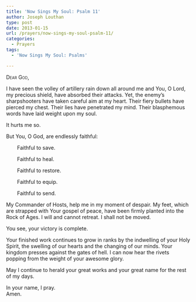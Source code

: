 ```yaml
---
title: 'Now Sings My Soul: Psalm 11'
author: Joseph Louthan
type: post
date: 2013-01-15
url: /prayers/now-sings-my-soul-psalm-11/
categories:
  - Prayers
tags:
  - 'Now Sings My Soul: Psalms'

---
```

<div style="font-variant: small-caps;">
  Dear God,
</div>

I have seen the volley of artillery rain down all around me and You, O Lord, my precious shield, have absorbed their attacks. Yet, the enemy’s sharpshooters have taken careful aim at my heart. Their fiery bullets have pierced my chest. Their lies have penetrated my mind. Their blasphemous words have laid weight upon my soul.

It hurts me so.

But You, O God, are endlessly faithful:
<p style="padding-left: 30px;">
  Faithful to save.  
</p>
<p style="padding-left: 30px;">
  Faithful to heal.  
</p>
<p style="padding-left: 30px;">
  Faithful to restore.  
</p>
<p style="padding-left: 30px;">
  Faithful to equip.  
</p>
<p style="padding-left: 30px;">
  Faithful to send.  
</p>

My Commander of Hosts, help me in my moment of despair. My feet, which are strapped with Your gospel of peace, have been firmly planted into the Rock of Ages. I will and cannot retreat. I shall not be moved.

You see, your victory is complete.

Your finished work continues to grow in ranks by the indwelling of your Holy Spirit, the swelling of our hearts and the changing of our minds. Your kingdom presses against the gates of hell. I can now hear the rivets popping from the weight of your awesome glory.

May I continue to herald your great works and your great name for the rest of my days.

In your name, I pray.  
Amen.
